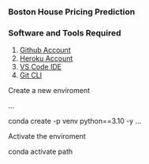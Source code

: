 ### Boston House Pricing Prediction

### Software and Tools Required

1. [Github Account](https://github.com)
2. [Heroku Account](https://heroku.com)
3. [VS Code IDE](https://code.visualstudio.com)
4. [Git CLI](https://git.com)

Create a new enviroment

...

conda create -p venv python==3.10 -y
...

Activate the enviroment

conda activate path
